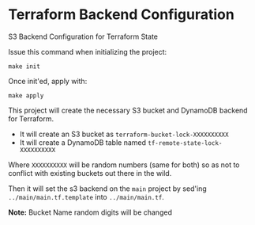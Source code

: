 # Terraform Backend Configuration
S3 Backend Configuration for Terraform State

Issue this command when initializing the project:

`make init`

Once init'ed, apply with:

`make apply`

This project will create the necessary S3 bucket and DynamoDB backend for Terraform. 
- It will create an S3 bucket as `terraform-bucket-lock-XXXXXXXXXX`
- It will create a DynamoDB table named `tf-remote-state-lock-XXXXXXXXXX`

 Where `XXXXXXXXXX` will be random numbers (same for both) so as not to conflict with existing buckets out there in the wild.

 Then it will set the s3 backend on the `main` project by sed'ing `../main/main.tf.template` into `../main/main.tf`.

__Note:__ Bucket Name random digits will be changed

